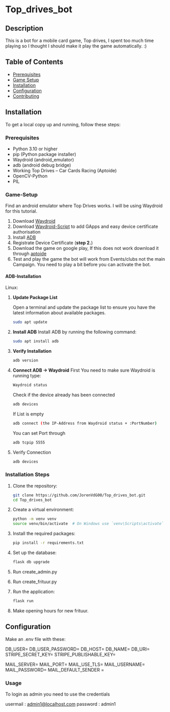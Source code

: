 # Top_drives_bot

## Description

This is a bot for a mobile card game, Top drives, I spent too much time playing so I thought I should make it play the
game automatically. :)

## Table of Contents

- [Prerequisites](#prerequisites)
- [Game Setup](#Game-Setup)
- [Installation](#installation)
- [Configuration](#configuration)
- [Contributing](#contributing)

## Installation

To get a local copy up and running, follow these steps:

### Prerequisites

- Python 3.10 or higher
- pip (Python package installer)
- Waydroid (android_emulator)
- adb (android debug bridge)
- Working Top Drives – Car Cards Racing (Aptoide)
- OpenCV-Python
- PIL

### Game-Setup

Find an android emulator where Top Drives works.
I will be using Waydroid for this tutorial.

1. Download [Waydroid](https://docs.waydro.id/usage/install-on-desktops)
2. Download [Waydroid-Script](https://github.com/casualsnek/waydroid_script) to add GApps and easy device certificate
   authorisation
3. Install [ADB](#ADB-Installation)
4. Registrate Device Certificate (**step 2.**)
5. Download the game on google play, If this does not work download it through [aptoide](https://top-drives.en.aptoide.com/app)
6. Test and play the game the bot will work from Events/clubs not the main Campaign. You need to play a bit before you can activate the bot.


#### ADB-Installation

Linux:

1. **Update Package List**

   Open a terminal and update the package list to ensure you have the latest information about available packages.

   ```sh
   sudo apt update
   ```
2. **Install ADB**
   Install ADB by running the following command:
   ```sh
   sudo apt install adb
   ```
3. **Verify Installation**
   ```sh
   adb version
   ```
4. **Connect ADB -> Waydroid**
   First You need to make sure Waydroid is running type:
   ```sh
   Waydroid status
   ```
   Check if the device already has been connected
   ```sh
   adb devices
   ```
   If List is empty
   ```sh
   adb connect (the IP-Address from Waydroid status + :PortNumber)
   ```
   You can set Port through
   ```sh
   adb tcpip 5555
   ```

5. Verify Connection
   ```sh
   adb devices
   ```

   
   






### Installation Steps

1. Clone the repository:
    ```sh
    git clone https://github.com/JorenVdG00/Top_drives_bot.git
    cd Top_drives_bot
    ```

2. Create a virtual environment:
    ```sh
    python -m venv venv
    source venv/bin/activate  # On Windows use `venv\Scripts\activate`
    ```

3. Install the required packages:
    ```sh
    pip install -r requirements.txt
    ```

4. Set up the database:
    ```sh
    flask db upgrade
    ```

5. Run create_admin.py

6. Run create_frituur.py

7. Run the application:
    ```sh
    flask run
    ```
8. Make opening hours for new frituur.

## Configuration

Make an .env file with these:

DB_USER=
DB_USER_PASSWORD=
DB_HOST=
DB_NAME=
DB_URI=
STRIPE_SECRET_KEY=
STRIPE_PUBLISHABLE_KEY=

MAIL_SERVER=
MAIL_PORT=
MAIL_USE_TLS=
MAIL_USERNAME=
MAIL_PASSWORD=
MAIL_DEFAULT_SENDER =

### Usage

To login as admin you need to use the credentials

usermail : admin1@localhost.com
password : admin1